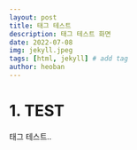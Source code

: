 ```yaml
---
layout: post
title: 태그 테스트
description: 태그 테스트 화면
date: 2022-07-08
img: jekyll.jpeg
tags: [html, jekyll] # add tag
author: heoban
---
```



# 1. TEST
태그 테스트..
